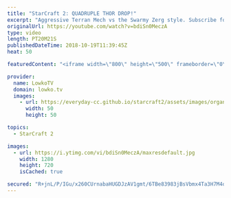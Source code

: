 ```yaml
---
title: "StarCraft 2: QUADRUPLE THOR DROP!"
excerpt: "Aggressive Terran Mech vs the Swarmy Zerg style. Subscribe for more videos: http://lowko.tv/youtube Drone rush vs Drone rush: https://goo.gl/GsDVVk  Gumiho has his own way of playing Terran mech. In this video I cast a game between him and Reynor that was recently played as part of the BTSL Cross Finals."
originalUrl: https://youtube.com/watch?v=bdiSn0MeczA
type: video
length: PT20M21S
publishedDateTime: 2018-10-19T11:39:45Z
heat: 50

featuredContent: "<iframe width=\"800\" height=\"500\" frameborder=\"0\" src=\"https://www.youtube.com/embed/bdiSn0MeczA\" allow=\"accelerometer; autoplay; encrypted-media; gyroscope; picture-in-picture\" allowfullscreen></iframe>"

provider:
  name: LowkoTV
  domain: lowko.tv
  images:
    - url: https://everyday-cc.github.io/starcraft2/assets/images/organizations/lowko.tv-50x50.jpg
      width: 50
      height: 50

topics:
  - StarCraft 2

images:
  - url: https://i.ytimg.com/vi/bdiSn0MeczA/maxresdefault.jpg
    width: 1280
    height: 720
    isCached: true

secured: "R+jnL/P/IGu/x260CUrnabaHUGDJzAV1gmt/6TBe83983jBsVbmx4Ta3H7M4qkW91oSPmQzfH3I1N5vGQKESCc1yW9cGoARLuxzthgT8PVWUPw8AaYAsRYFPJkDe93PDFpYYngSiJGyv/engoT+Zp9Z9VQ3yuhx+KSiFyyPMvxJmKhcydsvcDne5TgaPAlPzZhm0qZXht3CjYSM0E/a6a3Nz9rQXyUlCjhSMS3Gkqfe/LMAiBOr5K3qfmOI0+9cNL/poPeYXU9OUjbBmo4u+r7ve8btNfSYvahnbokk4ROEATdjeyUo1bWkIC8roLwx6r6SpqU+OD6ua17Miy7lGrt6DGzqrjMFHApu1WlRPYOd3r6MfL18vTH2bWGMD3yQLmnlWBlqBr4jDF6PK28pswcxl+Z85ySndJE8Xkf7tpWlq6rteop56SzV3N+6pvGEi;czHJh+ce8Z5LlUQkmSknvQ=="
---
```


